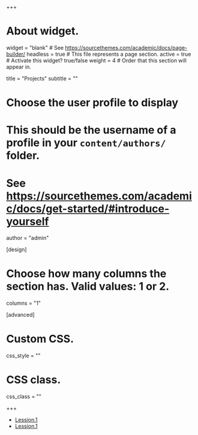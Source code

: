+++
# About widget.
widget = "blank"  # See https://sourcethemes.com/academic/docs/page-builder/
headless = true  # This file represents a page section.
active = true  # Activate this widget? true/false
weight = 4  # Order that this section will appear in.

title = "Projects"
subtitle = ""

# Choose the user profile to display
# This should be the username of a profile in your `content/authors/` folder.
# See https://sourcethemes.com/academic/docs/get-started/#introduce-yourself
author = "admin"

[design]
  # Choose how many columns the section has. Valid values: 1 or 2.
  columns = "1"
  
[advanced]
 # Custom CSS. 
 css_style = ""
 
 # CSS class.
 css_class = ""

+++

<ul style="list-style-type:disc;" >
  <li><a href="projects/access_rw">Lession.1</a> <br /></li>
  <li><a href="projects/mstat_sims">Lession.1</a> <br /></li>
</ul>